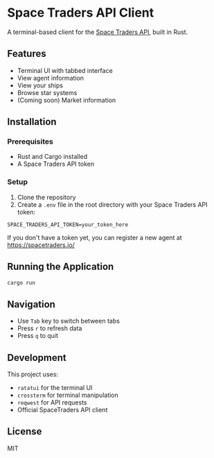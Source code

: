 # Space Traders API Client

A terminal-based client for the [Space Traders API](https://spacetraders.io/), built in Rust.

## Features

- Terminal UI with tabbed interface
- View agent information
- View your ships
- Browse star systems
- (Coming soon) Market information

## Installation

### Prerequisites

- Rust and Cargo installed
- A Space Traders API token

### Setup

1. Clone the repository
2. Create a `.env` file in the root directory with your Space Traders API token:

```
SPACE_TRADERS_API_TOKEN=your_token_here
```

If you don't have a token yet, you can register a new agent at https://spacetraders.io/

## Running the Application

```bash
cargo run
```

## Navigation

- Use `Tab` key to switch between tabs
- Press `r` to refresh data
- Press `q` to quit

## Development

This project uses:

- `ratatui` for the terminal UI
- `crossterm` for terminal manipulation
- `reqwest` for API requests
- Official SpaceTraders API client

## License

MIT
